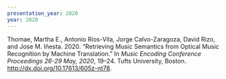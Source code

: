 ```yaml
---
presentation_year: 2020
year: 2020
---
```


Thomae, Martha E., Antonio Ríos-Vila, Jorge Calvo-Zaragoza, David Rizo, and Jose M. Iñesta. 2020. “Retrieving Music Semantics from Optical Music Recognition by Machine Translation.” In <i>Music Encoding Conference Proceedings 26-29 May, 2020</i>, 19–24. Tufts University, Boston. <a href="http://dx.doi.org/10.17613/605z-nt78">http://dx.doi.org/10.17613/605z-nt78</a>.